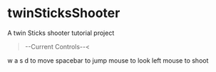 # twinSticksShooter
A twin Sticks shooter tutorial project

>--Current Controls--<

w a s d to move
spacebar to jump
mouse to look
left mouse to shoot

